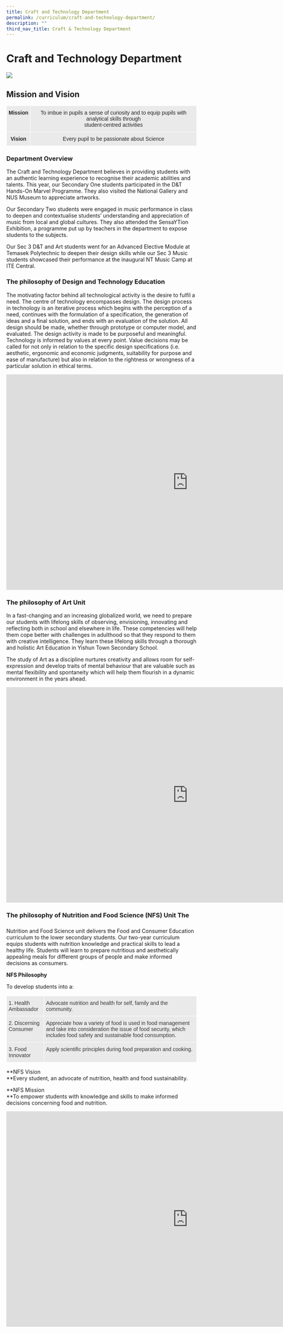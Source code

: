 ```yaml
---
title: Craft and Technology Department
permalink: /curriculum/craft-and-technology-department/
description: ""
third_nav_title: Craft & Technology Department
---
```

# **Craft and Technology Department**

![](/images/CNTD.jpg)

## Mission and Vision

<table style="border-collapse:collapse;border-spacing:0" class="tg"><thead><tr><th style="background-color:#EAEAEA;border-color:#ffffff;border-style:solid;border-width:1px;color:#222;font-family:Arial, sans-serif;font-size:14px;font-weight:bold;overflow:hidden;padding:10px 5px;text-align:center;vertical-align:top;word-break:normal">Mission</th><th style="background-color:#EAEAEA;border-color:#ffffff;border-style:solid;border-width:1px;color:#222;font-family:Arial, sans-serif;font-size:14px;font-weight:normal;overflow:hidden;padding:10px 5px;text-align:center;vertical-align:middle;word-break:normal"><span style="color:#222;background-color:#EAEAEA">To imbue in pupils a sense of curiosity and to equip pupils with analytical skills through</span><br><span style="color:#222;background-color:#EAEAEA">student-centred activities</span><br></th></tr></thead><tbody><tr><td style="background-color:#EAEAEA;border-color:#ffffff;border-style:solid;border-width:1px;color:#222;font-family:Arial, sans-serif;font-size:14px;font-weight:bold;overflow:hidden;padding:10px 5px;text-align:center;vertical-align:top;word-break:normal">Vision</td><td style="background-color:#EAEAEA;border-color:#ffffff;border-style:solid;border-width:1px;color:#222;font-family:Arial, sans-serif;font-size:14px;overflow:hidden;padding:10px 5px;text-align:center;vertical-align:middle;word-break:normal"><span style="color:#222;background-color:#EAEAEA">Every pupil to be passionate about Science</span></td></tr></tbody></table>


### Department Overview

The Craft and Technology Department believes in providing students with an authentic learning experience to recognise&nbsp;their academic abilities and talents. This year, our Secondary One students participated in the D&amp;T Hands-On Marvel Programme. They also visited the National Gallery and NUS Museum to appreciate artworks.

Our Secondary Two students were engaged in music performance in class to deepen and contextualise students’ understanding and appreciation of music from local and global cultures. They also attended the SensaYTion Exhibition, a programme put up by teachers in the department to expose students to the subjects.  

Our Sec 3 D&amp;T and Art students went for an Advanced Elective Module at Temasek Polytechnic to deepen their design skills while our Sec 3 Music students showcased their performance at the inaugural NT Music Camp at ITE Central.

  

  

### The philosophy of Design and Technology Education  

The motivating factor behind all technological activity is the desire to fulfil a need. The centre of technology encompasses design. The design process in technology is an iterative process which begins with the perception of a need, continues with the formulation of a specification, the generation of ideas and a final solution, and ends with an evaluation of the solution. All design should be made, whether through prototype or computer model, and evaluated. The design activity is made to be purposeful and meaningful. Technology is informed by values at every point. Value decisions may be called for not only in relation to the specific design specifications (i.e. aesthetic, ergonomic and economic judgments, suitability for purpose and ease of manufacture) but also in relation to the rightness or wrongness of a particular solution in ethical terms.


<iframe src="https://docs.google.com/presentation/d/e/2PACX-1vTHbiRYbFF-C3miDAG-caVRt7nxj3VuGYg0pJHcFi1-c4IygetkKtxltF8-AI4dAavLeCipYV858qbd/embed?start=true&amp;loop=true&amp;delayms=5000" frameborder="0" width="960" height="569" allowfullscreen="true"></iframe>


### The philosophy of Art Unit  

In a fast-changing and an increasing globalized world, we need to prepare our students with lifelong skills of observing, envisioning, innovating and reflecting both in school and elsewhere in life. These competencies will help them cope better with challenges in adulthood so that they respond to them with creative intelligence. They learn these lifelong skills through a thorough and holistic Art Education in Yishun Town Secondary School.

The study of Art as a discipline nurtures creativity and allows room for self-expression and develop traits of mental behaviour that are valuable such as mental flexibility and spontaneity which will help them flourish in a dynamic environment in the years ahead.


<iframe src="https://docs.google.com/presentation/d/e/2PACX-1vSFbEl7QMnWbByhYieVB8OAli_SgTijaZNRaz6voUhzqyU2ioFj1d8BEwmu8Pr2Ucdj1pJlURLx6CeW/embed?start=true&amp;loop=true&amp;delayms=5000" frameborder="0" width="960" height="569" allowfullscreen="true"></iframe>


### The philosophy of Nutrition and Food Science (NFS) Unit The

###   
Nutrition and Food Science unit delivers the Food and Consumer Education curriculum to the lower secondary students. Our two-year curriculum equips students with nutrition knowledge and practical skills to lead a healthy life. Students will learn to prepare nutritious and aesthetically appealing meals for different groups of people and make informed decisions as consumers.

  

**NFS Philosophy**

To develop students into a:

<table class="tg" style="border-collapse:collapse;border-spacing:0"><thead><tr><th style="background-color:#EAEAEA;border-color:#ffffff;border-style:solid;border-width:1px;color:#333;font-family:Arial, sans-serif;font-size:14px;font-weight:normal;overflow:hidden;padding:10px 5px;text-align:left;vertical-align:top;word-break:normal">1.     Health <br>        Ambassador</th><th style="background-color:#EAEAEA;border-color:#ffffff;border-style:solid;border-width:1px;color:#333;font-family:Arial, sans-serif;font-size:14px;font-weight:normal;overflow:hidden;padding:10px 5px;text-align:left;vertical-align:top;word-break:normal">Advocate nutrition and health for self, family and the community.</th></tr></thead><tbody><tr><td style="background-color:#EAEAEA;border-color:#ffffff;border-style:solid;border-width:1px;color:#333;font-family:Arial, sans-serif;font-size:14px;overflow:hidden;padding:10px 5px;text-align:left;vertical-align:top;word-break:normal">2.     Discerning<br>        Consumer</td><td style="background-color:#EAEAEA;border-color:#ffffff;border-style:solid;border-width:1px;color:#333;font-family:Arial, sans-serif;font-size:14px;overflow:hidden;padding:10px 5px;text-align:left;vertical-align:top;word-break:normal">Appreciate how a variety of food is used in food management and take into consideration the issue of food security, which includes food safety and sustainable food consumption.</td></tr><tr><td style="background-color:#EAEAEA;border-color:#ffffff;border-style:solid;border-width:1px;color:#333;font-family:Arial, sans-serif;font-size:14px;overflow:hidden;padding:10px 5px;text-align:left;vertical-align:top;word-break:normal">3.     Food Innovator</td><td style="background-color:#EAEAEA;border-color:#ffffff;border-style:solid;border-width:1px;color:#333;font-family:Arial, sans-serif;font-size:14px;overflow:hidden;padding:10px 5px;text-align:left;vertical-align:top;word-break:normal">Apply scientific principles during food preparation and cooking.</td></tr></tbody></table>

**NFS Vision  
**Every student, an advocate of nutrition, health and food sustainability.

**NFS Mission  
**To empower students with knowledge and skills to make informed decisions concerning food and nutrition.


<iframe allowfullscreen="true" height="569" width="960" frameborder="0" src="https://docs.google.com/presentation/d/e/2PACX-1vSWqoGw6u58hAFwm7m5MY7T5BLwyNmnQ0NhAr-L0bMMQhDGlgUGjv1r1MAksUJqxRT0dji3JcUC7n-F/embed?start=true&amp;loop=true&amp;delayms=5000"></iframe>